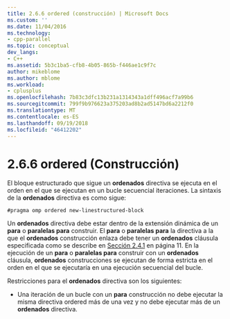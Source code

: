```yaml
---
title: 2.6.6 ordered (construcción) | Microsoft Docs
ms.custom: ''
ms.date: 11/04/2016
ms.technology:
- cpp-parallel
ms.topic: conceptual
dev_langs:
- C++
ms.assetid: 5b3c1ba5-cfb8-4b05-865b-f446ae1c9f7c
author: mikeblome
ms.author: mblome
ms.workload:
- cplusplus
ms.openlocfilehash: 7b83c3dfc13b231a1314343a1dff496acf7a99b6
ms.sourcegitcommit: 799f9b976623a375203ad8b2ad5147bd6a2212f0
ms.translationtype: MT
ms.contentlocale: es-ES
ms.lasthandoff: 09/19/2018
ms.locfileid: "46412202"
---
```

# <a name="266-ordered-construct"></a>2.6.6 ordered (Construcción)

El bloque estructurado que sigue un **ordenados** directiva se ejecuta en el orden en el que se ejecutan en un bucle secuencial iteraciones. La sintaxis de la **ordenados** directiva es como sigue:

```
#pragma omp ordered new-linestructured-block
```

Un **ordenados** directiva debe estar dentro de la extensión dinámica de un **para** o **paralelas para** construir. El **para** o **paralelas para** la directiva a la que el **ordenados** construcción enlaza debe tener un **ordenados** cláusula especificada como se describe en [Sección 2.4.1](../../parallel/openmp/2-4-1-for-construct.md) en página 11. En la ejecución de un **para** o **paralelas para** construir con un **ordenados** cláusula, **ordenados** construcciones se ejecutan de forma estricta en el orden en el que se ejecutaría en una ejecución secuencial del bucle.

Restricciones para el **ordenados** directiva son los siguientes:

- Una iteración de un bucle con un **para** construcción no debe ejecutar la misma directiva ordered más de una vez y no debe ejecutar más de un **ordenados** directiva.